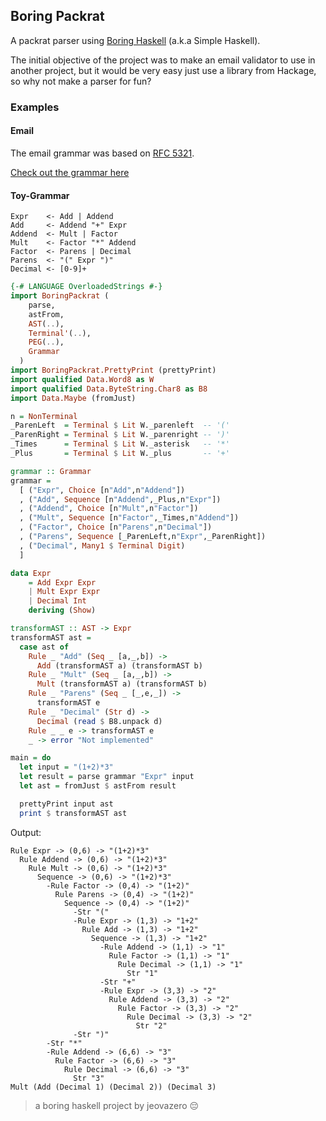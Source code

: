 ## Boring Packrat

A packrat parser using [Boring Haskell](https://www.simplehaskell.org/) (a.k.a Simple Haskell).

The initial objective of the project was to make an email validator to use in another project,
but it would be very easy just use a library from Hackage, so why not make a parser for fun?

### Examples

#### Email

The email grammar was based on [RFC 5321](https://www.rfc-editor.org/rfc/pdfrfc/rfc5321.txt.pdf).

[Check out the grammar here](https://github.com/jeovazero/boring-packrat/blob/main/lib/BoringPackrat/Email.hs#L88)

#### Toy-Grammar

```bnf
Expr    <- Add | Addend
Add     <- Addend "+" Expr
Addend  <- Mult | Factor
Mult    <- Factor "*" Addend
Factor  <- Parens | Decimal
Parens  <- "(" Expr ")"
Decimal <- [0-9]+
```

```hs
{-# LANGUAGE OverloadedStrings #-}
import BoringPackrat (
    parse,
    astFrom,
    AST(..),
    Terminal'(..),
    PEG(..),
    Grammar
  )
import BoringPackrat.PrettyPrint (prettyPrint)
import qualified Data.Word8 as W
import qualified Data.ByteString.Char8 as B8
import Data.Maybe (fromJust)

n = NonTerminal
_ParenLeft  = Terminal $ Lit W._parenleft  -- '('
_ParenRight = Terminal $ Lit W._parenright -- ')'
_Times      = Terminal $ Lit W._asterisk   -- '*'
_Plus       = Terminal $ Lit W._plus       -- '+'

grammar :: Grammar
grammar =
  [ ("Expr", Choice [n"Add",n"Addend"])
  , ("Add", Sequence [n"Addend",_Plus,n"Expr"])
  , ("Addend", Choice [n"Mult",n"Factor"])
  , ("Mult", Sequence [n"Factor",_Times,n"Addend"])
  , ("Factor", Choice [n"Parens",n"Decimal"])
  , ("Parens", Sequence [_ParenLeft,n"Expr",_ParenRight])
  , ("Decimal", Many1 $ Terminal Digit)
  ]

data Expr
    = Add Expr Expr
    | Mult Expr Expr
    | Decimal Int
    deriving (Show)

transformAST :: AST -> Expr
transformAST ast =
  case ast of
    Rule _ "Add" (Seq _ [a,_,b]) ->
      Add (transformAST a) (transformAST b)
    Rule _ "Mult" (Seq _ [a,_,b]) ->
      Mult (transformAST a) (transformAST b)
    Rule _ "Parens" (Seq _ [_,e,_]) ->
      transformAST e
    Rule _ "Decimal" (Str d) ->
      Decimal (read $ B8.unpack d)
    Rule _ _ e -> transformAST e
    _ -> error "Not implemented"

main = do
  let input = "(1+2)*3"
  let result = parse grammar "Expr" input
  let ast = fromJust $ astFrom result

  prettyPrint input ast
  print $ transformAST ast
```

Output:

```
Rule Expr -> (0,6) -> "(1+2)*3"
  Rule Addend -> (0,6) -> "(1+2)*3"
    Rule Mult -> (0,6) -> "(1+2)*3"
      Sequence -> (0,6) -> "(1+2)*3"
        -Rule Factor -> (0,4) -> "(1+2)"
          Rule Parens -> (0,4) -> "(1+2)"
            Sequence -> (0,4) -> "(1+2)"
              -Str "("
              -Rule Expr -> (1,3) -> "1+2"
                Rule Add -> (1,3) -> "1+2"
                  Sequence -> (1,3) -> "1+2"
                    -Rule Addend -> (1,1) -> "1"
                      Rule Factor -> (1,1) -> "1"
                        Rule Decimal -> (1,1) -> "1"
                          Str "1"
                    -Str "+"
                    -Rule Expr -> (3,3) -> "2"
                      Rule Addend -> (3,3) -> "2"
                        Rule Factor -> (3,3) -> "2"
                          Rule Decimal -> (3,3) -> "2"
                            Str "2"
              -Str ")"
        -Str "*"
        -Rule Addend -> (6,6) -> "3"
          Rule Factor -> (6,6) -> "3"
            Rule Decimal -> (6,6) -> "3"
              Str "3"
Mult (Add (Decimal 1) (Decimal 2)) (Decimal 3)
```

> a boring haskell project by jeovazero :pensive:
